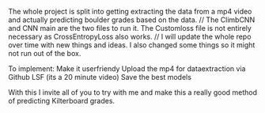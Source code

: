 The whole project is split into getting extracting the data from a mp4 video and actually predicting boulder grades based on the data.
//
The ClimbCNN and CNN main are the two files to run it. The Customloss file is not entirely necessary as CrossEntropyLoss also works.
//
I will update the whole repo over time with new things and ideas. I also changed some things so it might not run out of the box.


To implement: Make it userfriendy
              Upload the mp4 for dataextraction via Github LSF (its a 20 minute video)
              Save the best models


With this I invite all of you to try with me and make this a really good method of predicting Kilterboard grades.
